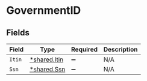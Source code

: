 # GovernmentID


## Fields

| Field                                       | Type                                        | Required                                    | Description                                 |
| ------------------------------------------- | ------------------------------------------- | ------------------------------------------- | ------------------------------------------- |
| `Itin`                                      | [*shared.Itin](../../models/shared/itin.md) | :heavy_minus_sign:                          | N/A                                         |
| `Ssn`                                       | [*shared.Ssn](../../models/shared/ssn.md)   | :heavy_minus_sign:                          | N/A                                         |